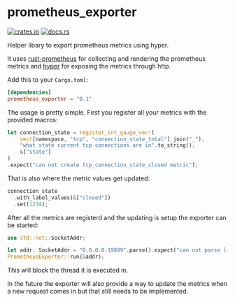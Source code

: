 # prometheus_exporter

[![crates.io](https://img.shields.io/crates/v/prometheus_exporter.svg)](https://crates.io/crates/prometheus_exporter)
[![docs.rs](https://docs.rs/prometheus_exporter/badge.svg)](https://docs.rs/prometheus_exporter)

Helper libary to export prometheus metrics using hyper.

It uses [rust-prometheus](https://github.com/pingcap/rust-prometheus) for
collecting and rendering the prometheus metrics and
[hyper](https://github.com/hyperium/hyper) for exposing the metrics through
http.

Add this to your `Cargo.toml`:

```toml
[dependencies]
prometheus_exporter = "0.1"
```

The usage is pretty simple. First you register all your metrics with the
provided macros:

```rust
let connection_state = register_int_gauge_vec!(
    vec![namespace, "tcp", "connection_state_total"].join("_"),
    "what state current tcp connections are in".to_string(),
    &["state"]
)
.expect("can not create tcp_connection_state_closed metric");
```

That is also where the metric values get updated:

```rust
connection_state
  .with_label_values(&["closed"])
  .set(1234);
```

After all the metrics are registerd and the updating is setup the exporter can
be started:
```rust
use std::net::SocketAddr;

let addr: SocketAddr = "0.0.0.0:19899".parse().expect("can not parse listen addr");
PrometheusExporter::run(&addr);
```

This will block the thread it is executed in.

In the future the exporter will also provide a way to update the metrics when a
new request comes in but that still needs to be implemented.
